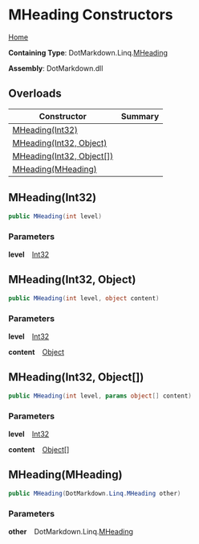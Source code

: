 # MHeading Constructors

[Home](../../../../README.md)

**Containing Type**: DotMarkdown\.Linq\.[MHeading](../README.md)

**Assembly**: DotMarkdown\.dll

## Overloads

| Constructor | Summary |
| ----------- | ------- |
| [MHeading(Int32)](#DotMarkdown_Linq_MHeading__ctor_System_Int32_) | |
| [MHeading(Int32, Object)](#DotMarkdown_Linq_MHeading__ctor_System_Int32_System_Object_) | |
| [MHeading(Int32, Object\[\])](#DotMarkdown_Linq_MHeading__ctor_System_Int32_System_Object___) | |
| [MHeading(MHeading)](#DotMarkdown_Linq_MHeading__ctor_DotMarkdown_Linq_MHeading_) | |

## MHeading\(Int32\) <a name="DotMarkdown_Linq_MHeading__ctor_System_Int32_"></a>

```csharp
public MHeading(int level)
```

### Parameters

**level** &ensp; [Int32](https://docs.microsoft.com/en-us/dotnet/api/system.int32)

## MHeading\(Int32, Object\) <a name="DotMarkdown_Linq_MHeading__ctor_System_Int32_System_Object_"></a>

```csharp
public MHeading(int level, object content)
```

### Parameters

**level** &ensp; [Int32](https://docs.microsoft.com/en-us/dotnet/api/system.int32)

**content** &ensp; [Object](https://docs.microsoft.com/en-us/dotnet/api/system.object)

## MHeading\(Int32, Object\[\]\) <a name="DotMarkdown_Linq_MHeading__ctor_System_Int32_System_Object___"></a>

```csharp
public MHeading(int level, params object[] content)
```

### Parameters

**level** &ensp; [Int32](https://docs.microsoft.com/en-us/dotnet/api/system.int32)

**content** &ensp; [Object](https://docs.microsoft.com/en-us/dotnet/api/system.object)\[\]

## MHeading\(MHeading\) <a name="DotMarkdown_Linq_MHeading__ctor_DotMarkdown_Linq_MHeading_"></a>

```csharp
public MHeading(DotMarkdown.Linq.MHeading other)
```

### Parameters

**other** &ensp; DotMarkdown\.Linq\.[MHeading](../README.md)